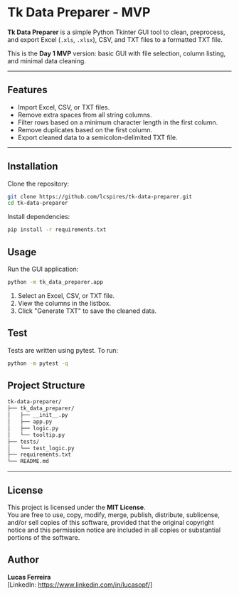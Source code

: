 # Tk Data Preparer - MVP

**Tk Data Preparer** is a simple Python Tkinter GUI tool to clean, preprocess, and export Excel (`.xls`, `.xlsx`), CSV, and TXT files to a formatted TXT file.

This is the **Day 1 MVP** version: basic GUI with file selection, column listing, and minimal data cleaning.

---

## Features

- Import Excel, CSV, or TXT files.
- Remove extra spaces from all string columns.
- Filter rows based on a minimum character length in the first column.
- Remove duplicates based on the first column.
- Export cleaned data to a semicolon-delimited TXT file.

---

## Installation

Clone the repository:

```bash
git clone https://github.com/lcspires/tk-data-preparer.git
cd tk-data-preparer
```

Install dependencies:

```bash
pip install -r requirements.txt
```

## Usage

Run the GUI application:

```bash
python -m tk_data_preparer.app
```

1. Select an Excel, CSV, or TXT file.
2. View the columns in the listbox.
3. Click "Generate TXT" to save the cleaned data.

## Test

Tests are written using pytest. To run:

```bash
python -m pytest -q
```

## Project Structure

```bash
tk-data-preparer/
├── tk_data_preparer/
│   ├── __init__.py
│   ├── app.py
│   ├── logic.py
│   └── tooltip.py
├── tests/
│   └── test_logic.py
├── requirements.txt
└── README.md
```
---

## License

This project is licensed under the **MIT License**.  
You are free to use, copy, modify, merge, publish, distribute, sublicense, and/or sell copies of this software, provided that the original copyright notice and this permission notice are included in all copies or substantial portions of the software.

## Author

**Lucas Ferreira**  
[LinkedIn: https://www.linkedin.com/in/lucasopf/]